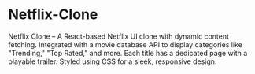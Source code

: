 # Netflix-Clone
Netflix Clone – A React-based Netflix UI clone with dynamic content fetching. Integrated with a movie database API to display categories like "Trending," "Top Rated," and more. Each title has a dedicated page with a playable trailer. Styled using CSS for a sleek, responsive design.
